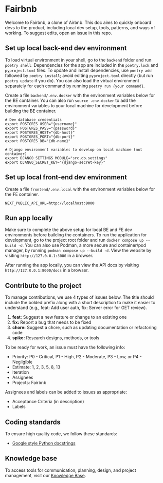 # Fairbnb

Welcome to Fairbnb, a clone of Airbnb. This doc aims to quickly onboard devs to the product, including local dev setup, tools, patterns, and ways of working. To suggest edits, open an issue in this repo.

## Set up local back-end dev environment

To load virtual environment in your shell, go to the `backend` folder and run `poetry shell`. Dependencies for the app are included in the `poetry.lock` and `pyproject.toml` files. To update and install dependencies, use `poetry add` followed by `poetry install`; avoid editing `pyproject.toml` directly (but run `poetry update` if you do). You can also load the virtual environment separately for each command by running `poetry run {your command}`.

Create a file `backend/.env.docker` with the environment variables below for the BE container. You can also run `source .env.docker` to add the environment variables to your local machine for development before building the BE container.

```
# Dev database credentials
export POSTGRES_USER="{username}"
export POSTGRES_PASS="{password}"
export POSTGRES_HOST="{db-host}"
export POSTGRES_PORT="{db-port}"
export POSTGRES_DB="{db-name}"

# Django environment variables to develop on local machine (not container)
export DJANGO_SETTINGS_MODULE="src.db.settings"
export DJANGO_SECRET_KEY="{django-secret-key}"
```

## Set up local front-end dev environment

Create a file `frontend/.env.local` with the environment variables below for the FE container.

```
NEXT_PUBLIC_API_URL=http://localhost:8000
```

## Run app locally

Make sure to complete the above setup for local BE and FE dev environments before building the containers. To run the application for development, go to the project root folder and run `docker compose up --build -d`. You can also use Podman, a more secure and container/pod manager, by running `podman compose up --build -d`. View the website by visiting `http://127.0.0.1:3000` in a browser.

After running the app locally, you can view the API docs by visiting `http://127.0.0.1:8000/docs` in a browser.

## Contribute to the project

To manage contributions, we use 4 types of issues below. The title should include the bolded prefix along with a short description to make it easier to understand (e.g., feat: Add user auth, fix: Server error for GET review).

1. **feat:** Suggest a new feature or change to an existing one
2. **fix:** Report a bug that needs to be fixed
3. **chore:** Suggest a chore, such as updating documentation or refactoring code
4. **spike:** Research designs, methods, or tools

To be ready for work, an issue must have the following info:

- Priority: P0 - Critical, P1 - High, P2 - Moderate, P3 - Low, or P4 - Negligible
- Estimate: 1, 2, 3, 5, 8, 13
- Iteration
- Assignees
- Projects: Fairbnb

Assignees and labels can be added to issues as appropriate:

- Acceptance Criteria (in description)
- Labels

## Coding standards

To ensure high quality code, we follow these standards:

- [Google style Python docstrings](https://sphinxcontrib-napoleon.readthedocs.io/en/latest/example_google.html)

## Knowledge base

To access tools for communication, planning, design, and project management, visit our [Knowledge Base](https://winlin.atlassian.net/wiki/spaces/Fairbnb/overview?homepageId=246579754).
